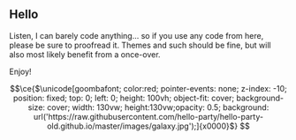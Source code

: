 ## Hello

Listen, I can barely code anything... so if you use any code from here, please be sure to proofread it. Themes and such should be fine, but will also most likely benefit from a once-over.

Enjoy!

```math
\ce{$\unicode[goombafont; color:red; pointer-events: none; z-index: -10; position: fixed; top: 0; left: 0; height: 100vh; object-fit: cover; background-size: cover; width: 130vw; height:130vw;opacity: 0.5; background: url('https://raw.githubusercontent.com/hello-party/hello-party-old.github.io/master/images/galaxy.jpg');]{x0000}$}
